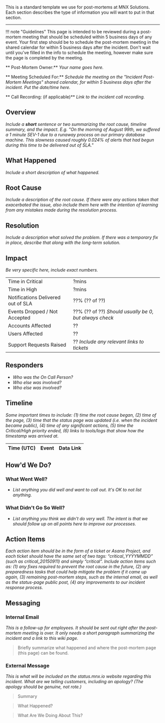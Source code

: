 This is a standard template we use for post-mortems at MNX Solutions. Each section describes the type of information you will want to put in that section.

---

!!! note "Guidelines"
    This page is intended to be reviewed during a post-mortem meeting that should be scheduled within 5 business days of any event.
    Your first step should be to schedule the post-mortem meeting in the shared calendar for within 5 business days after the incident.
    Don't wait until you've filled in the info to schedule the meeting, however make sure the page is completed by the meeting.

** Post-Mortem Owner:** _Your name goes here._

** Meeting Scheduled For:** _Schedule the meeting on the "Incident Post-Mortem Meetings" shared calendar, for within 5 business days after the incident. Put the date/time here._

** Call Recording: (if applicable)** _Link to the incident call recording._

## Overview
_Include a **short** sentence or two summarizing the root cause, timeline summary, and the impact. E.g. "On the morning of August 99th, we suffered a 1 minute SEV-1 due to a runaway process on our primary database machine. This slowness caused roughly 0.024% of alerts that had begun during this time to be delivered out of SLA."_

## What Happened
_Include a short description of what happened._

## Root Cause
_Include a description of the root cause. If there were any actions taken that exacerbated the issue, also include them here with the intention of learning from any mistakes made during the resolution process._

## Resolution
_Include a description what solved the problem. If there was a temporary fix in place, describe that along with the long-term solution._

## Impact
_Be very specific here, include exact numbers._

| | |
|-|-|
| Time in Critical | ?mins |
| Time in High | ?mins |
| Notifications Delivered out of SLA | ??% (?? of ??) |
| Events Dropped / Not Accepted | ??% (?? of ??) _Should usually be 0, but always check_ |
| Accounts Affected | ?? |
| Users Affected | ?? |
| Support Requests Raised | ?? _Include any relevant links to tickets_ |

## Responders

* _Who was the On Call Person?_
* _Who else was involved?_
* _Who else was involved?_

## Timeline
_Some important times to include: (1) time the root cause began, (2) time of the page, (3) time that the status page was updated (i.e. when the incident became public), (4) time of any significant actions, (5) time the Critical/High priority ended, (6) links to tools/logs that show how the timestamp was arrived at._

| Time (UTC) | Event | Data Link |
| ---------- | ----- | --------- |

## How'd We Do?

### What Went Well?

* _List anything you did well and want to call out. It's OK to not list anything._

### What Didn't Go So Well?

* _List anything you think we didn't do very well. The intent is that we should follow up on all points here to improve our processes._

## Action Items
_Each action item should be in the form of a ticket or Asana Project, and each ticket should have the same set of two tags:  “critical_YYYYMMDD” (such as critical_20150911) and simply “critical”. Include action items such as: (1) any fixes required to prevent the root cause in the future, (2) any preparedness tasks that could help mitigate the problem if it came up again, (3) remaining post-mortem steps, such as the internal email, as well as the status-page public post, (4) any improvements to our incident response process._

## Messaging

### Internal Email
_This is a follow-up for employees. It should be sent out right after the post-mortem meeting is over. It only needs a short paragraph summarizing the incident and a link to this wiki page._

> Briefly summarize what happened and where the post-mortem page (this page) can be found.

### External Message
_This is what will be included on the status.mnx.io website regarding this incident. What are we telling customers, including an apology? (The apology should be genuine, not rote.)_

> Summary

> What Happened?

> What Are We Doing About This?
